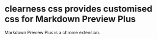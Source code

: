 # clearness css provides customised css for Markdown Preview Plus

Markdown Preview Plus is a chrome extension.
